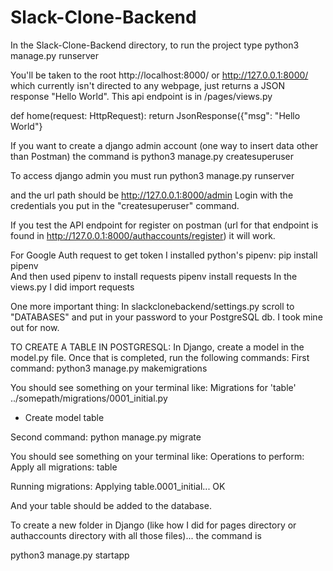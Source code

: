 # Slack-Clone-Backend 
  
In the Slack-Clone-Backend directory, to run the project type
python3 manage.py runserver

You'll be taken to the root http://localhost:8000/ or http://127.0.0.1:8000/ which currently isn't directed to any webpage, just returns a JSON response "Hello World". This api endpoint is in /pages/views.py  

def home(request: HttpRequest):
    return JsonResponse({"msg": "Hello World"}
    
If you want to create a django admin account (one way to insert data other than Postman) the command is
python3 manage.py createsuperuser

To access django admin you must run
python3 manage.py runserver

and the url path should be 
http://127.0.0.1:8000/admin
Login with the credentials you put in the "createsuperuser" command. 

If you test the API endpoint for register on postman (url for that endpoint is found in 
http://127.0.0.1:8000/authaccounts/register) it will work. 

For Google Auth request to get token I installed python's pipenv:
pip install pipenv  
And then used pipenv to install requests
pipenv install requests 
In the views.py I did 
import requests

One more important thing:
In slackclonebackend/settings.py
scroll to "DATABASES" and put in your
password to your PostgreSQL db. I took mine out for now. 

TO CREATE A TABLE IN POSTGRESQL:
In Django, create a model in the model.py file. 
Once that is completed, run the following commands:
First command:
python3 manage.py makemigrations

You should see something on your terminal like:
Migrations for 'table'
../somepath/migrations/0001_initial.py
- Create model table

Second command:
python manage.py migrate

You should see something on your terminal like:
Operations to perform:
Apply all migrations: table

Running migrations:
Applying table.0001_initial... OK

And your table should be added to the database. 

To create a new folder in Django (like how I did for pages directory or authaccounts directory with all those files)... the command is 

python3 manage.py startapp <some name>
  


